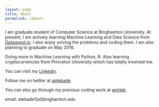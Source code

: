 ```yaml
---
layout: page
title: About
permalink: /about/
---
```


I am graduate student of Computer Science at Binghamton University. At present, I am actively learning Machine Learning and Data Science from [Dataquest.io](https://dataquest.io/profile/atekade1). I also enjoy solving the problems and coding them. I am also planning to graduate on May 2018. 

Doing more in Machine Learning with Python, R. Also learning cryptocurrencies from Princeton University which has totally involved me. 

You can visit my [Linkedin](https://www.linkedin.com/in/anirtek).

Follow me on twitter at [aptekade](https://twitter.com/aptekade).

You can also go through my previous coding work at [anirtek](https://www.github.com/anirtek).

email: atekade1[at]binghamton.edu
